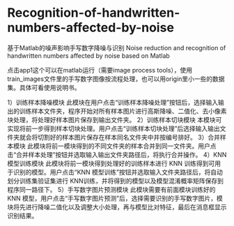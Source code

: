 # Recognition-of-handwritten-numbers-affected-by-noise
基于Matlab的噪声影响手写数字降噪与识别 Noise reduction and recognition of handwritten numbers affected by noise based on Matlab

点击app1这个可以在matlab运行（需要image process tools），使用train_images文件里的手写数字图像按流程处理，也可以用origin里小一些的数据集。具体可看使用说明书。




1）训练样本降噪模块
此模块在用户点击“训练样本降噪处理”按钮后，选择输入输出的训练样本文件夹，程序开始对所有样本图片进行高斯降噪、二值化、去小像素块处理，将处理好样本图片保存到输出文件夹。
2）训练样本切块模块
本模块可实现将前一步得到样本切块处理。用户点击“训练样本切块处理”后选择输入输出文件夹就会将切割好的样本图片保存在样本同名文件夹中并按编号排好。
3）合并样本模块
此模块将前一模块得到的不同文件夹的样本合并到同一文件夹。用户点击“合并样本处理”按钮并选取输入输出文件夹路径后，将执行合并操作。
4）KNN 模型训练模块
此模块将前一模块得到处理好的训练样本进行 KNN 训练得到可用于识别的模型。用户点击“KNN 模型训练”按钮并选取输入文件夹路径后，将自动划分训练集验证集进行 KNN训练，并将得到的模型以及模型混淆概率矩阵保存到程序同一路径下。
5）手写数字图片预测模块
此模块需要有前面模块训练好的 KNN 模型，用户点击“手写数字图片预测”后，选择需要识别的手写数字图片，模块将先进行降噪二值化以及调整大小处理，再与模型比对特征，最后在消息框显示识别结果。
